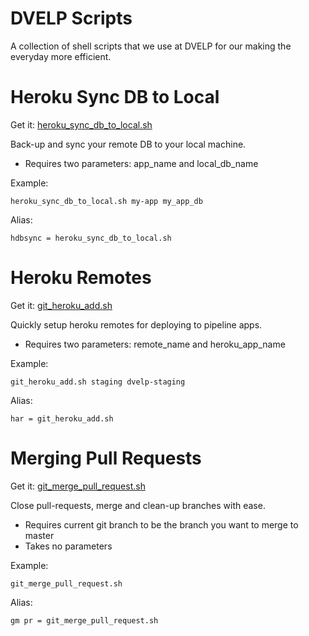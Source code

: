 # DVELP Scripts

A collection of shell scripts that we use at DVELP for our making the everyday more efficient.

# Heroku Sync DB to Local

Get it: [heroku\_sync_db_to_local.sh](https://github.com/DVELP/cookbook/blob/master/scripts/git_heroku_sync_db_to_local.sh)

Back-up and sync your remote DB to your local machine.

  * Requires two parameters: app_name and local_db_name

Example:
```
heroku_sync_db_to_local.sh my-app my_app_db
```

Alias:
```
hdbsync = heroku_sync_db_to_local.sh
```

# Heroku Remotes

Get it: [git\_heroku\_add.sh](https://github.com/DVELP/cookbook/blob/master/scripts/git_heroku_add.sh)

Quickly setup heroku remotes for deploying to pipeline apps.

  * Requires two parameters: remote_name and heroku_app_name

Example:
```
git_heroku_add.sh staging dvelp-staging
```

Alias:
```
har = git_heroku_add.sh
```

# Merging Pull Requests

Get it: [git\_merge\_pull\_request.sh](https://github.com/DVELP/cookbook/blob/master/scripts/git_merge_pull_request.sh)

Close pull-requests, merge and clean-up branches with ease.

  * Requires current git branch to be the branch you want to merge to master
  * Takes no parameters

Example:
```
git_merge_pull_request.sh
```

Alias:
```
gm pr = git_merge_pull_request.sh
```
